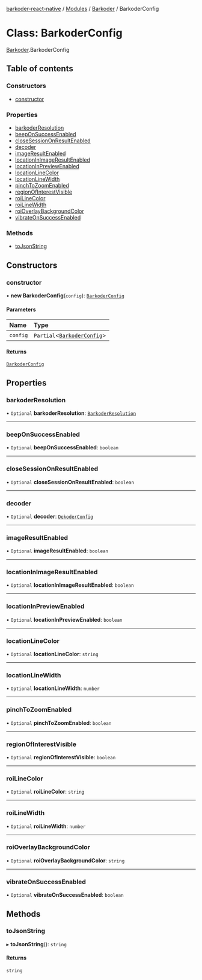 [barkoder-react-native](../README.md) / [Modules](../modules.md) / [Barkoder](../modules/Barkoder.md) / BarkoderConfig

# Class: BarkoderConfig

[Barkoder](../modules/Barkoder.md).BarkoderConfig

## Table of contents

### Constructors

- [constructor](Barkoder.BarkoderConfig.md#constructor)

### Properties

- [barkoderResolution](Barkoder.BarkoderConfig.md#barkoderresolution)
- [beepOnSuccessEnabled](Barkoder.BarkoderConfig.md#beeponsuccessenabled)
- [closeSessionOnResultEnabled](Barkoder.BarkoderConfig.md#closesessiononresultenabled)
- [decoder](Barkoder.BarkoderConfig.md#decoder)
- [imageResultEnabled](Barkoder.BarkoderConfig.md#imageresultenabled)
- [locationInImageResultEnabled](Barkoder.BarkoderConfig.md#locationinimageresultenabled)
- [locationInPreviewEnabled](Barkoder.BarkoderConfig.md#locationinpreviewenabled)
- [locationLineColor](Barkoder.BarkoderConfig.md#locationlinecolor)
- [locationLineWidth](Barkoder.BarkoderConfig.md#locationlinewidth)
- [pinchToZoomEnabled](Barkoder.BarkoderConfig.md#pinchtozoomenabled)
- [regionOfInterestVisible](Barkoder.BarkoderConfig.md#regionofinterestvisible)
- [roiLineColor](Barkoder.BarkoderConfig.md#roilinecolor)
- [roiLineWidth](Barkoder.BarkoderConfig.md#roilinewidth)
- [roiOverlayBackgroundColor](Barkoder.BarkoderConfig.md#roioverlaybackgroundcolor)
- [vibrateOnSuccessEnabled](Barkoder.BarkoderConfig.md#vibrateonsuccessenabled)

### Methods

- [toJsonString](Barkoder.BarkoderConfig.md#tojsonstring)

## Constructors

### constructor

• **new BarkoderConfig**(`config`): [`BarkoderConfig`](Barkoder.BarkoderConfig.md)

#### Parameters

| Name | Type |
| :------ | :------ |
| `config` | `Partial`\<[`BarkoderConfig`](Barkoder.BarkoderConfig.md)\> |

#### Returns

[`BarkoderConfig`](Barkoder.BarkoderConfig.md)

## Properties

### barkoderResolution

• `Optional` **barkoderResolution**: [`BarkoderResolution`](../enums/Barkoder.BarkoderResolution.md)

___

### beepOnSuccessEnabled

• `Optional` **beepOnSuccessEnabled**: `boolean`

___

### closeSessionOnResultEnabled

• `Optional` **closeSessionOnResultEnabled**: `boolean`

___

### decoder

• `Optional` **decoder**: [`DekoderConfig`](Barkoder.DekoderConfig.md)

___

### imageResultEnabled

• `Optional` **imageResultEnabled**: `boolean`

___

### locationInImageResultEnabled

• `Optional` **locationInImageResultEnabled**: `boolean`

___

### locationInPreviewEnabled

• `Optional` **locationInPreviewEnabled**: `boolean`

___

### locationLineColor

• `Optional` **locationLineColor**: `string`

___

### locationLineWidth

• `Optional` **locationLineWidth**: `number`

___

### pinchToZoomEnabled

• `Optional` **pinchToZoomEnabled**: `boolean`

___

### regionOfInterestVisible

• `Optional` **regionOfInterestVisible**: `boolean`

___

### roiLineColor

• `Optional` **roiLineColor**: `string`

___

### roiLineWidth

• `Optional` **roiLineWidth**: `number`

___

### roiOverlayBackgroundColor

• `Optional` **roiOverlayBackgroundColor**: `string`

___

### vibrateOnSuccessEnabled

• `Optional` **vibrateOnSuccessEnabled**: `boolean`

## Methods

### toJsonString

▸ **toJsonString**(): `string`

#### Returns

`string`
